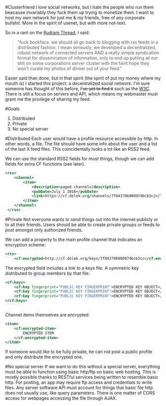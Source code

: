 #Clusterfriend
I love social networks, but I hate the people who run them beacause invariably they fuck them up trying to monetize them. I want to host my own network for just me & my friends, free of any corporate bullshit. More in the spirit of usenet, but with more not-text.

So in a rant on the [Rudram Thread](https://www.facebook.com/chris.rudram/posts/10153870108165247), I said:

>"fuck bookface. we should all go back to blogging with rss feeds in a distributed fashion. I mean seriously, we developed a decentralized, robust network of connected servers AND a really simple syndication format for dissemination of information, only to end up putting all our shit on some corporations server cluster with the faint hope they won't curate my photos of dinner out of your feed."

Easier said than done, but in that spirit (the spirit of put my money where my mouth is) I started this project: a decentralized social network. I'm sure someone has thought of this before, <del>I've yet to find it</del> such as the [W3C](http://www.w3.org/Social/WG). There is still a focus on servers and API, which means my webmaster must grant me the privilege of sharing my feed.

#Goals
1. Distributed
3. Private
2. No special server

#Distributed
Each user would have a profile resource accessible by http. In other words, a file. The file should have some info about the user and a list of the last X feed files. This coincidentally looks a lot like an RSS2 feed.

We can use the standard RSS2 fields for most things, though we can add fields for extra CF functions (see later).

```xml
<rss>
    <channel>
        <item>
            <description>paged channel</description>
            <pubDate>July 1 2016</pubDate>
            <link>https://cf.delek.org/channels/7f043796980974bcb3c2</link>
        </item>
    </channel>
 </rss>
 ```
#Private
Not everyone wants to send things out into the internet publicly or to all their friends. Users should be able to create private groups or feeds to post amongst only authorized friends.

We can add a property to the main profile channel that indicates an encryption scheme:

```xml
<rss>
    <cf:encrypted>http://cf.delek.org/keys/7f043796980974bcb3cc</cf:encrypted>
```

The encrypted field includes a link to a keys file. A symmetric key distributed to group members by that file:
```xml
<cf:keys>
    <cf:key fingerprint="PUBLIC KEY FINGERPRINT">ENCRYPTED KEY OBJECT</cf:key>
    <cf:key fingerprint="PUBLIC KEY FINGERPRINT">ENCRYPTED KEY OBJECT</cf:key>
    <cf:key fingerprint="PUBLIC KEY FINGERPRINT">ENCRYPTED KEY OBJECT</cf:key>
</cf:keys>
    
```

Channel items themselves are encrypted.
```xml
<item>
    <cf:encrypted-item>
        ENCRYPTED ITEM 
    </cf:encrypted-item>
</item>
```

If someone would like to be fully private, he can not post a public profile and only distribute the encrypted one.   
 

#No special server
If we want to do this without a special server, everything must be able to function using basic http/ftp on basic web hosting. This is mostly possible thanks to RESTful services being written to resemble basic http. For posting, an app may require ftp access and credentials to write files. Any server software API must account for things that basic file http does not usually use, like query parameters. There is one matter of CORS access for webpages accessing the file through AJAX.

